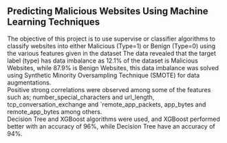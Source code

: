## Predicting Malicious Websites Using Machine Learning Techniques
The objective of this project is to use supervise or classifier algorithms to classify websites into either Malicious (Type=1) or Benign (Type=0) using the various features given in the dataset
The data revealed that the target label (type) has data imbalance as 12.1% of the dataset is Malicious Websites, while 87.9% is Benign Websites, this data imbalance was solved using Synthetic Minority Oversampling Technique (SMOTE) for data augmentations.<br>
Positive strong correlations were observed among some of the features such as; number_special_characters and url_length,  tcp_conversation_exchange and `remote_app_packets, app_bytes and remote_app_bytes among others.<br>
Decision Tree and XGBoost algorithms were used, and XGBoost performed better with an accuracy of 96%, while Decision Tree have an accuracy of 94%.
